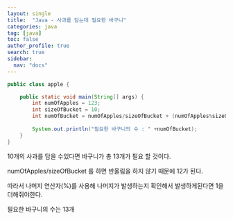 ```yaml
---
layout: single
title:  "Java - 사과를 담는데 필요한 바구니"
categories: java
tag: [java]
toc: false
author_profile: true
search: true
sidebar:
  nav: "docs"
---
```


```java
public class apple {

	public static void main(String[] args) {
		int numOfApples = 123;
		int sizeOfBucket = 10;
		int numOfBucket = numOfApples/sizeOfBucket + (numOfApples%sizeOfBucket>0 ? 1:0);
		
		System.out.println("필요한 바구니의 수 : " +numOfBucket);
	}
}
```

10개의 사과를 담을 수있다면 바구니가 총 13개가 필요 할 것이다.

 numOfApples/sizeOfBucket 를 하면 반올림을 하지 않기 때문에 12가 된다.

따라서 나머지 연산자(%)를 사용해 나머지가 발생하는지 확인해서 발생하게된다면 1을 더해줘야한다.

필요한 바구니의 수는 13개
